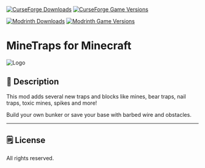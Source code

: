 [![CurseForge Downloads](https://cf.way2muchnoise.eu/311546.svg?badge_style=for_the_badge)][cf_mod] [![CurseForge Game Versions](https://cf.way2muchnoise.eu/versions/311546.svg?badge_style=for_the_badge)][cf_mod]

[![Modrinth Downloads](https://img.shields.io/modrinth/dt/1TVTyRG9?label=Modrinth&logo=modrinth&style=for-the-badge)][mr_mod] [![Modrinth Game Versions](https://img.shields.io/modrinth/game-versions/1TVTyRG9?label=Available%20for&logo=modrinth&style=for-the-badge)][mr_mod]

# MineTraps for Minecraft

![Logo](https://github.com/XxRexRaptorxX/MineTraps/blob/main/src/main/resources/logo.png?raw=true)

## 📖 Description

This mod adds several new traps and blocks like mines, bear traps, nail traps, toxic mines, spikes and more!

Build your own bunker or save your base with barbed wire and obstacles.

-----

## 🗒️ License

All rights reserved.

[cf_mod]: https://www.curseforge.com/minecraft/mc-mods/minetraps

[mr_mod]: https://modrinth.com/mod/minetraps
